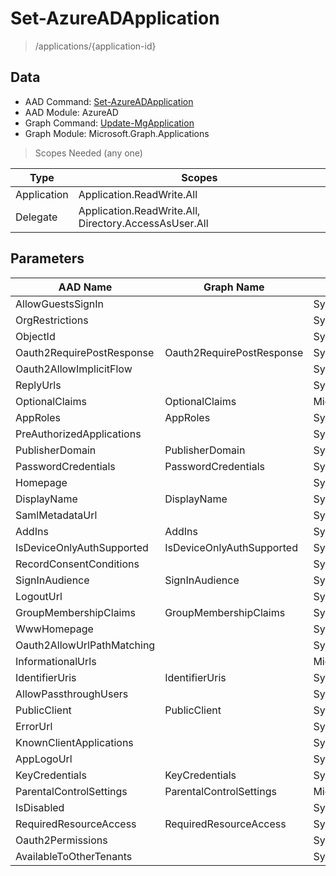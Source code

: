 # Set-AzureADApplication

> /applications/{application-id}

## Data

+ AAD Command: [Set-AzureADApplication](https://docs.microsoft.com/en-us/powershell/module/AzureAD/Set-AzureADApplication)
+ AAD Module: AzureAD
+ Graph Command: [Update-MgApplication](https://docs.microsoft.com/en-us/powershell/module/Microsoft.Graph.Applications/Update-MgApplication)
+ Graph Module: Microsoft.Graph.Applications

> Scopes Needed (any one)

|Type|Scopes|
|---|---|
|Application|Application.ReadWrite.All|
|Delegate|Application.ReadWrite.All, Directory.AccessAsUser.All|

## Parameters

|AAD Name|Graph Name|AAD Type|Graph Type|Infos|
|---|---|---|---|---|
|AllowGuestsSignIn||System.Nullable/System.Boolean|||
|OrgRestrictions||System.Collections.Generic.List/System.String|||
|ObjectId||System.String|||
|Oauth2RequirePostResponse|Oauth2RequirePostResponse|System.Nullable/System.Boolean|System.Management.Automation.SwitchParameter||
|Oauth2AllowImplicitFlow||System.Nullable/System.Boolean|||
|ReplyUrls||System.Collections.Generic.List/System.String|||
|OptionalClaims|OptionalClaims|Microsoft.Open.AzureAD.Model.OptionalClaims|Microsoft.Graph.PowerShell.Models.IMicrosoftGraphOptionalClaims||
|AppRoles|AppRoles|System.Collections.Generic.List/Microsoft.Open.AzureAD.Model.AppRole|Microsoft.Graph.PowerShell.Models.IMicrosoftGraphAppRole[]||
|PreAuthorizedApplications||System.Collections.Generic.List/Microsoft.Open.AzureAD.Model.PreAuthorizedApplication|||
|PublisherDomain|PublisherDomain|System.String|System.String||
|PasswordCredentials|PasswordCredentials|System.Collections.Generic.List/Microsoft.Open.AzureAD.Model.PasswordCredential|Microsoft.Graph.PowerShell.Models.IMicrosoftGraphPasswordCredential[]||
|Homepage||System.String|||
|DisplayName|DisplayName|System.String|System.String||
|SamlMetadataUrl||System.String|||
|AddIns|AddIns|System.Collections.Generic.List/Microsoft.Open.AzureAD.Model.AddIn|Microsoft.Graph.PowerShell.Models.IMicrosoftGraphAddIn[]||
|IsDeviceOnlyAuthSupported|IsDeviceOnlyAuthSupported|System.Nullable/System.Boolean|System.Management.Automation.SwitchParameter||
|RecordConsentConditions||System.String|||
|SignInAudience|SignInAudience|System.String|System.String||
|LogoutUrl||System.String|||
|GroupMembershipClaims|GroupMembershipClaims|System.String|System.String||
|WwwHomepage||System.String|||
|Oauth2AllowUrlPathMatching||System.Nullable/System.Boolean|||
|InformationalUrls||Microsoft.Open.AzureAD.Model.InformationalUrl|||
|IdentifierUris|IdentifierUris|System.Collections.Generic.List/System.String|System.String[]||
|AllowPassthroughUsers||System.Nullable/System.Boolean|||
|PublicClient|PublicClient|System.Nullable/System.Boolean|Microsoft.Graph.PowerShell.Models.IMicrosoftGraphPublicClientApplication||
|ErrorUrl||System.String|||
|KnownClientApplications||System.Collections.Generic.List/System.String|||
|AppLogoUrl||System.String|||
|KeyCredentials|KeyCredentials|System.Collections.Generic.List/Microsoft.Open.AzureAD.Model.KeyCredential|Microsoft.Graph.PowerShell.Models.IMicrosoftGraphKeyCredential[]||
|ParentalControlSettings|ParentalControlSettings|Microsoft.Open.AzureAD.Model.ParentalControlSettings|Microsoft.Graph.PowerShell.Models.IMicrosoftGraphParentalControlSettings||
|IsDisabled||System.Nullable/System.Boolean|||
|RequiredResourceAccess|RequiredResourceAccess|System.Collections.Generic.List/Microsoft.Open.AzureAD.Model.RequiredResourceAccess|Microsoft.Graph.PowerShell.Models.IMicrosoftGraphRequiredResourceAccess[]||
|Oauth2Permissions||System.Collections.Generic.List/Microsoft.Open.AzureAD.Model.OAuth2Permission|||
|AvailableToOtherTenants||System.Nullable/System.Boolean|||

